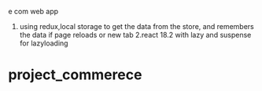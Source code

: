 e com web app

1. using redux,local storage to get the data from the store, and remembers the data if page reloads or new tab
   2.react 18.2 with lazy and suspense for lazyloading
# project_commerece
